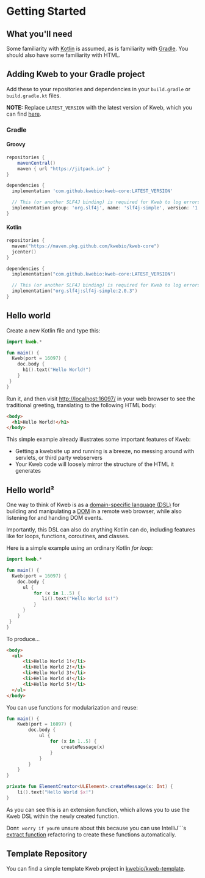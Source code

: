 # Getting Started

## What you'll need

Some familiarity with [Kotlin](https://kotlinlang.org/) is assumed, as
is familiarity with [Gradle](https://gradle.org/). You should also have
some familiarity with HTML.

## Adding Kweb to your Gradle project

Add these to your repositories and dependencies in your `build.gradle` or `build.gradle.kt` files.

**NOTE:** Replace `LATEST_VERSION` with the latest version of Kweb,
which you can find [here](https://github.com/kwebio/kweb-core/releases).

### Gradle

#### Groovy

```groovy
repositories {
    mavenCentral()
    maven { url "https://jitpack.io" }
}
```

```groovy
dependencies {
  implementation 'com.github.kwebio:kweb-core:LATEST_VERSION'

  // This (or another SLF4J binding) is required for Kweb to log errors
  implementation group: 'org.slf4j', name: 'slf4j-simple', version: '1.7.30'
}
```

#### Kotlin

```kotlin
repositories {
  maven("https://maven.pkg.github.com/kwebio/kweb-core")
  jcenter()
}
```

```kotlin
dependencies {
  implementation("com.github.kwebio:kweb-core:LATEST_VERSION")

  // This (or another SLF4J binding) is required for Kweb to log errors
  implementation("org.slf4j:slf4j-simple:2.0.3")
}
```

## Hello world

Create a new Kotlin file and type this:

```kotlin
import kweb.*

fun main() {
  Kweb(port = 16097) {
    doc.body {
      h1().text("Hello World!")
    }
 }
}
```

Run it, and then visit <http://localhost:16097/> in your web browser to
see the traditional greeting, translating to the following HTML body:

```html
<body>
  <h1>Hello World!</h1>
</body>
```

This simple example already illustrates some important features of Kweb:

-   Getting a kwebsite up and running is a breeze, no messing around
    with servlets, or third party webservers
-   Your Kweb code will loosely mirror the structure of the HTML it
    generates

## Hello world²

One way to think of Kweb is as a [domain-specific language
(DSL)](https://en.wikipedia.org/wiki/Domain-specific_language) for
building and manipulating a
[DOM](https://en.wikipedia.org/wiki/Document_Object_Model) in a remote
web browser, while also listening for and handing DOM events.

Importantly, this DSL can also do anything Kotlin can do, including
features like for loops, functions, coroutines, and classes.

Here is a simple example using an ordinary Kotlin *for loop*:

```kotlin
import kweb.*

fun main() {
  Kweb(port = 16097) {
    doc.body {
      ul {
          for (x in 1..5) {
             li().text("Hello World $x!")
          }
      }
    }
 }
}
```

To produce\...

```html
<body>
  <ul>
      <li>Hello World 1!</li>
      <li>Hello World 2!</li>
      <li>Hello World 3!</li>
      <li>Hello World 4!</li>
      <li>Hello World 5!</li>
  </ul>
</body>
```

You can use functions for modularization and reuse:

```kotlin
fun main() {
    Kweb(port = 16097) {
        doc.body {
            ul {
                for (x in 1..5) {
                    createMessage(x)
                }
            }
        }
    }
}

private fun ElementCreator<ULElement>.createMessage(x: Int) {
    li().text("Hello World $x!")
}
```

As you can see this is an extension function, which allows you to use
the Kweb DSL within the newly created function.

Don```t worry if you```re unsure about this because you can use
IntelliJ```s [extract
function](https://www.jetbrains.com/help/idea/extract-method.html)
refactoring to create these functions automatically.

## Template Repository

You can find a simple template Kweb project in
[kwebio/kweb-template](https://github.com/kwebio/kweb-template).
